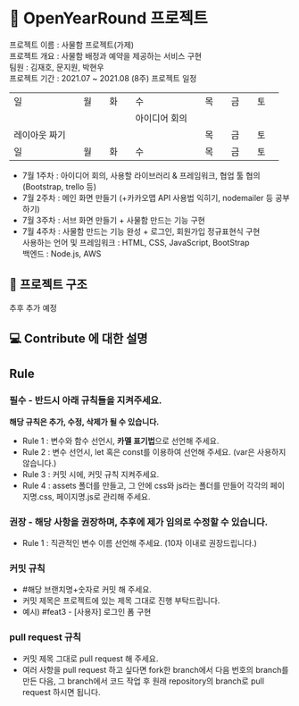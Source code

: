 # 📕 OpenYearRound 프로젝트
프로젝트 이름 : 사물함 프로젝트(가제)  
프로젝트 개요 : 사물함 배정과 예약을 제공하는 서비스 구현  
팀원 : 김재호, 문지원, 박현우   
프로젝트 기간 : 2021.07 ~ 2021.08 (8주)
프로젝트 일정

<table>
  <tr>
    <td>일<td/>
    <td>월<td/>
    <td>화<td/>
    <td>수<td/>
    <td>목<td/>
    <td>금<td/>
    <td>토<td/>
  </tr>
  
  <tr>
    <td><td/>
    <td><td/>
    <td><td/>
    <td>아이디어 회의<td/>
    <td><td/>
    <td><td/>
    <td><td/>
  </tr>
  
  <tr>
    <td>레이아웃 짜기<td/>
    <td><td/>
    <td><td/>
    <td><td/>
    <td>목<td/>
    <td>금<td/>
    <td>토<td/>
  </tr>
  
  <tr>
    <td>일<td/>
    <td>월<td/>
    <td>화<td/>
    <td>수<td/>
    <td>목<td/>
    <td>금<td/>
    <td>토<td/>
  </tr>
</table>

- 7월 1주차 : 아이디어 회의, 사용할 라이브러리 & 프레임워크, 협업 툴 협의 (Bootstrap, trello 등)  
- 7월 2주차 : 메인 화면 만들기 (+카카오맵 API 사용법 익히기, nodemailer 등 공부하기)   
- 7월 3주차 : 서브 화면 만들기 + 사물함 만드는 기능 구현   
- 7월 4주차 : 사물함 만드는 기능 완성 + 로그인, 회원가입 정규표현식 구현  
사용하는 언어 및 프레임워크 : HTML, CSS, JavaScript, BootStrap  
백엔드 : Node.js, AWS

## 📁 프로젝트 구조
추후 추가 예정 

## 💻 Contribute 에 대한 설명

## Rule

### 필수 - 반드시 아래 규칙들을 지켜주세요.

**해당 규칙은 추가, 수정, 삭제가 될 수 있습니다.**

- Rule 1 : 변수와 함수 선언시, **카멜 표기법**으로 선언해 주세요.
- Rule 2 : 변수 선언시, let 혹은 const를 이용하여 선언해 주세요. (var은 사용하지 않습니다.)
- Rule 3 : 커밋 시에, 커밋 규칙 지켜주세요.
- Rule 4 : assets 폴더를 만들고, 그 안에 css와 js라는 폴더를 만들어 각각의 페이지명.css, 페이지명.js로 관리해 주세요.

### 권장 - 해당 사항을 권장하며, 추후에 제가 임의로 수정할 수 있습니다.

- Rule 1 : 직관적인 변수 이름 선언해 주세요. (10자 이내로 권장드립니다.)

### 커밋 규칙
- #해당 브랜치명+숫자로 커밋 해 주세요.
- 커밋 제목은 프로젝트에 있는 제목 그대로 진행 부탁드립니다. 
- 예시) #feat3 - [사용자] 로그인 폼 구현

### pull request 규칙
- 커밋 제목 그대로 pull request 해 주세요.
- 여러 사항을 pull request 하고 싶다면 fork한 branch에서 다음 번호의 branch를 만든 다음, 그 branch에서 코드 작업 후 원래 repository의 branch로 pull request 하시면 됩니다.
